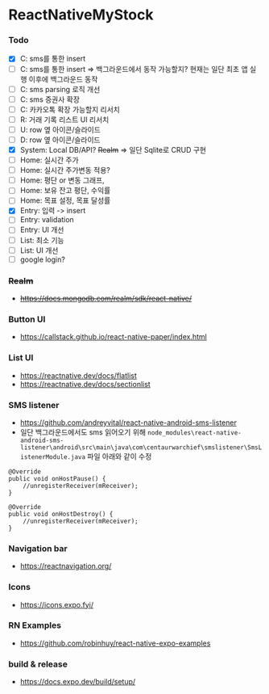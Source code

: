 # ReactNativeMyStock

### Todo
- [x] C: sms를 통한 insert
- [ ] C: sms를 통한 insert => 백그라운드에서 동작 가능할지? 현재는 일단 최초 앱 실행 이후에 백그라운드 동작
- [ ] C: sms parsing 로직 개선
- [ ] C: sms 증권사 확장
- [ ] C: 카카오톡 확장 가능할지 리서치
- [ ] R: 거래 기록 리스트 UI 리서치
- [ ] U: row 옆 아이콘/슬라이드
- [ ] D: row 옆 아이콘/슬라이드
- [x] System: Local DB/API? ~~Realm~~ => 일단 Sqlite로 CRUD 구현
- [ ] Home: 실시간 주가
- [ ] Home: 실시간 주가변동 적용?
- [ ] Home: 평단 or 변동 그래프, 
- [ ] Home: 보유 잔고 평단, 수익률
- [ ] Home: 목표 설정, 목표 달성률
- [x] Entry: 입력 -> insert
- [ ] Entry: validation
- [ ] Entry: UI 개선
- [ ] List: 최소 기능
- [ ] List: UI 개선
- [ ] google login?

### ~~Realm~~
- ~~https://docs.mongodb.com/realm/sdk/react-native/~~

### Button UI
- https://callstack.github.io/react-native-paper/index.html

### List UI
- https://reactnative.dev/docs/flatlist
- https://reactnative.dev/docs/sectionlist

### SMS listener
- https://github.com/andreyvital/react-native-android-sms-listener
- 일단 백그라운드에서도 sms 읽어오기 위해
`node_modules\react-native-android-sms-listener\android\src\main\java\com\centaurwarchief\smslistener\SmsListenerModule.java` 파일 아래와 같이 수정
```
@Override
public void onHostPause() {
    //unregisterReceiver(mReceiver);
}

@Override
public void onHostDestroy() {
    //unregisterReceiver(mReceiver);
}
```

### Navigation bar
- https://reactnavigation.org/

### Icons
- https://icons.expo.fyi/

### RN Examples
- https://github.com/robinhuy/react-native-expo-examples

### build & release
- https://docs.expo.dev/build/setup/
